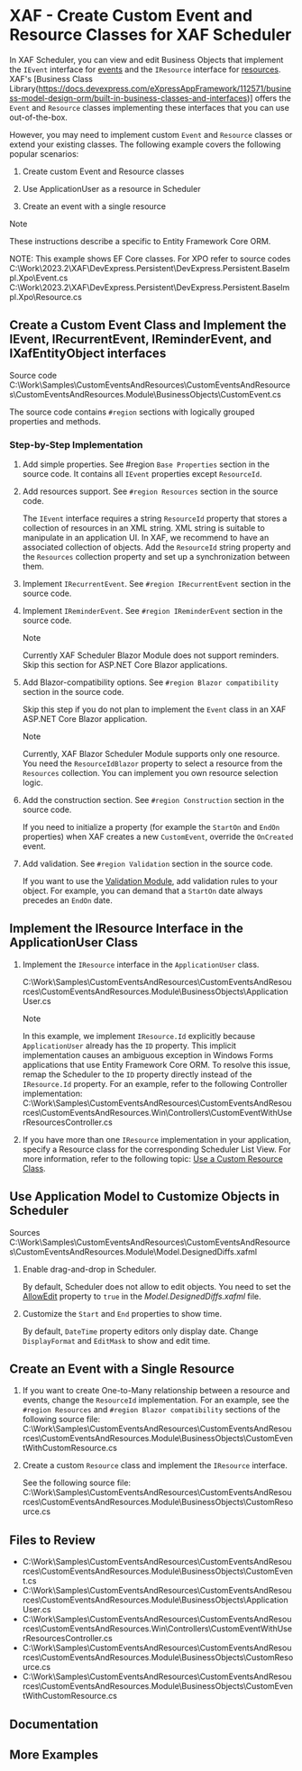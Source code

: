 # XAF - Create Custom Event and Resource Classes for XAF Scheduler

In XAF Scheduler, you can view and edit Business Objects that implement the `IEvent` interface for [events](https://docs.devexpress.com/eXpressAppFramework/112812/event-planning-and-notifications/scheduler/scheduler-module-overview#events) and the `IResource` interface for [resources](https://docs.devexpress.com/eXpressAppFramework/112813/event-planning-and-notifications/scheduler/resources-in-a-schedule). XAF's [Business Class Library(https://docs.devexpress.com/eXpressAppFramework/112571/business-model-design-orm/built-in-business-classes-and-interfaces)] offers the `Event` and `Resource` classes implementing these interfaces that you can use out-of-the-box.

However, you may need to implement custom `Event` and `Resource` classes or extend your existing classes. The following example covers the following popular scenarios:

1. Create custom Event and Resource classes

2. Use ApplicationUser as a resource in Scheduler

3. Create an event with a single resource

> [!NOTE]
> These instructions describe a specific to Entity Framework Core ORM.

NOTE: This example shows EF Core classes. For XPO refer to source codes C:\Work\2023.2\XAF\DevExpress.Persistent\DevExpress.Persistent.BaseImpl.Xpo\Event.cs C:\Work\2023.2\XAF\DevExpress.Persistent\DevExpress.Persistent.BaseImpl.Xpo\Resource.cs

## Create a Custom Event Class and Implement the IEvent, IRecurrentEvent, IReminderEvent, and IXafEntityObject interfaces

Source code C:\Work\Samples\CustomEventsAndResources\CustomEventsAndResources\CustomEventsAndResources.Module\BusinessObjects\CustomEvent.cs

The source code contains `#region` sections with logically grouped properties and methods.

### Step-by-Step Implementation

1. Add simple properties. See #region `Base Properties` section in the source code. It contains all `IEvent` properties except `ResourceId`.

2. Add resources support. See `#region Resources` section in the source code.
    
    The `IEvent` interface requires a string `ResourceId` property that stores a collection of resources in an XML string. XML string is suitable to manipulate in an application UI. In XAF, we recommend to have an associated collection of objects. Add the `ResourceId` string property and the `Resources` collection property and set up a synchronization between them.

3. Implement `IRecurrentEvent`. See `#region IRecurrentEvent` section in the source code.

4. Implement `IReminderEvent`. See `#region IReminderEvent` section in the source code.

    > [!NOTE]
    > Currently XAF Scheduler Blazor Module does not support reminders. Skip this section for ASP.NET Core Blazor applications.

5. Add Blazor-compatibility options. See `#region Blazor compatibility` section in the source code.

    Skip this step if you do not plan to implement the `Event` class in an XAF ASP.NET Core Blazor application.

    > [!NOTE]
    > Currently, XAF Blazor Scheduler Module supports only one resource. You need the `ResourceIdBlazor` property to select a resource from the `Resources` collection. You can implement you own resource selection logic.

6. Add the construction section. See `#region Construction` section in the source code.

    If you need to initialize a property (for example the `StartOn` and `EndOn` properties) when XAF creates a new `CustomEvent`, override the `OnCreated` event.

7. Add validation. See `#region Validation` section in the source code.

    If you want to use the [Validation Module](https://docs.devexpress.com/eXpressAppFramework/113684/validation-module), add validation rules to your object. For example, you can demand that a `StartOn` date always precedes an `EndOn` date.

## Implement the IResource Interface in the ApplicationUser Class

1. Implement the `IResource` interface in the `ApplicationUser` class.

    C:\Work\Samples\CustomEventsAndResources\CustomEventsAndResources\CustomEventsAndResources.Module\BusinessObjects\ApplicationUser.cs

    > [!NOTE]
    > In this example, we implement `IResource.Id` explicitly because `ApplicationUser` already has the `ID` property. This implicit implementation causes an ambiguous exception in Windows Forms applications that use Entity Framework Core ORM. To resolve this issue, remap the Scheduler to the `ID` property directly instead of the `IResource.Id` property. For an example, refer to the following Controller implementation: C:\Work\Samples\CustomEventsAndResources\CustomEventsAndResources\CustomEventsAndResources.Win\Controllers\CustomEventWithUserResourcesController.cs

3. If you have more than one `IResource` implementation in your application, specify a Resource class for the corresponding Scheduler List View. For more information, refer to the following topic: [Use a Custom Resource Class](https://docs.devexpress.com/eXpressAppFramework/112813/event-planning-and-notifications/scheduler/resources-in-a-schedule#use-a-custom-resource-class).

## Use Application Model to Customize Objects in Scheduler

Sources C:\Work\Samples\CustomEventsAndResources\CustomEventsAndResources\CustomEventsAndResources.Module\Model.DesignedDiffs.xafml

1. Enable drag-and-drop in Scheduler.

    By default, Scheduler does not allow to edit objects. You need to set the [AllowEdit](https://docs.devexpress.com/eXpressAppFramework/DevExpress.ExpressApp.Model.IModelView.AllowEdit) property to `true` in the _Model.DesignedDiffs.xafml_ file.

2. Customize the `Start` and `End` properties to show time.

    By default, `DateTime` property editors only display date. Change `DisplayFormat` and `EditMask` to show and edit time.

## Create an Event with a Single Resource

1. If you want to create One-to-Many relationship between a resource and events, change the `ResourceId` implementation. For an example, see the `#region Resources` and `#region Blazor compatibility` sections of the following source file: C:\Work\Samples\CustomEventsAndResources\CustomEventsAndResources\CustomEventsAndResources.Module\BusinessObjects\CustomEventWithCustomResource.cs

2. Create a custom `Resource` class and implement the `IResource` interface.

    See the following source file: C:\Work\Samples\CustomEventsAndResources\CustomEventsAndResources\CustomEventsAndResources.Module\BusinessObjects\CustomResource.cs

## Files to Review

- C:\Work\Samples\CustomEventsAndResources\CustomEventsAndResources\CustomEventsAndResources.Module\BusinessObjects\CustomEvent.cs
- C:\Work\Samples\CustomEventsAndResources\CustomEventsAndResources\CustomEventsAndResources.Module\BusinessObjects\ApplicationUser.cs
- C:\Work\Samples\CustomEventsAndResources\CustomEventsAndResources\CustomEventsAndResources.Win\Controllers\CustomEventWithUserResourcesController.cs
- C:\Work\Samples\CustomEventsAndResources\CustomEventsAndResources\CustomEventsAndResources.Module\BusinessObjects\CustomResource.cs
- C:\Work\Samples\CustomEventsAndResources\CustomEventsAndResources\CustomEventsAndResources.Module\BusinessObjects\CustomEventWithCustomResource.cs

## Documentation

## More Examples
